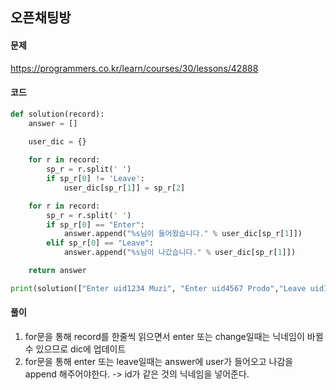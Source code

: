 ## 오픈채팅방

#### 문제
https://programmers.co.kr/learn/courses/30/lessons/42888


#### 코드
```python
def solution(record):
    answer = []
    
    user_dic = {}

    for r in record:
        sp_r = r.split(' ')
        if sp_r[0] != 'Leave':
            user_dic[sp_r[1]] = sp_r[2]

    for r in record:
        sp_r = r.split(' ')
        if sp_r[0] == "Enter":
            answer.append("%s님이 들어왔습니다." % user_dic[sp_r[1]])
        elif sp_r[0] == "Leave":
            answer.append("%s님이 나갔습니다." % user_dic[sp_r[1]])

    return answer

print(solution(["Enter uid1234 Muzi", "Enter uid4567 Prodo","Leave uid1234","Enter uid1234 Prodo","Change uid4567 Ryan"]))
```

#### 풀이

1. for문을 통해 record를 한줄씩 읽으면서 enter 또는 change일때는 닉네임이 바뀔 수 있으므로 dic에 업데이트
2. for문을 통해 enter 또는 leave일때는 answer에 user가 들어오고 나감을 append 해주어야한다. -> id가 같은 것의 닉네임을 넣어준다.
